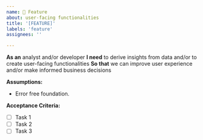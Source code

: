 ```yaml
---
name: 🎨 Feature 
about: user-facing functionalities
title: '[FEATURE]'
labels: 'feature'
assignees: ''

---
```


**As an** analyst and/or developer
**I need** to derive insights from data and/or to create user-facing functionalities
**So that** we can improve user experience and/or make informed business decisions  

**Assumptions:** 
* Error free foundation.

**Acceptance Criteria:**
- [ ] Task 1
- [ ] Task 2
- [ ] Task 3
